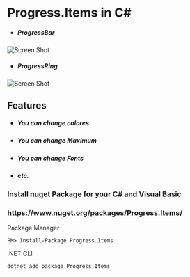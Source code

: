 # Progress.Items in C#

- ##### ProgressBar
![Screen Shot](http://uupload.ir/files/eqo0_capture.jpg)
- ##### ProgressRing
![Screen Shot](http://uupload.ir/files/n5w6_capture.jpg)

## Features
- ##### You can change colores
- ##### You can change Maximum
- ##### You can change Fonts
- ##### etc.

### Install nuget Package for your C# and Visual Basic
### https://www.nuget.org/packages/Progress.Items/
Package Manager
```
PM> Install-Package Progress.Items
```
.NET CLI
```
dotnet add package Progress.Items
```


